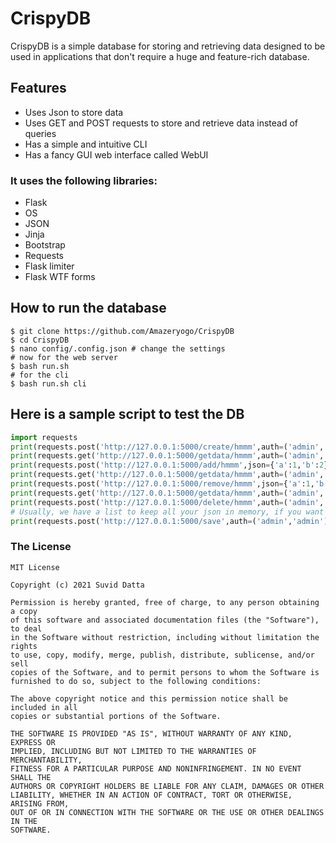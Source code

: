 # CrispyDB
CrispyDB is a simple database for storing and retrieving data designed to be used in applications that don't require a huge and feature-rich database.

## Features
* Uses Json to store data
* Uses GET and POST requests to store and retrieve data instead of queries
* Has a simple and intuitive CLI
* Has a fancy GUI web interface called WebUI



### It uses the following libraries:
* Flask
* OS
* JSON
* Jinja
* Bootstrap
* Requests
* Flask limiter
* Flask WTF forms



## How to run the database
```shell
$ git clone https://github.com/Amazeryogo/CrispyDB
$ cd CrispyDB
$ nano config/.config.json # change the settings
# now for the web server
$ bash run.sh
# for the cli
$ bash run.sh cli
```



## Here is a sample script to test the DB
```python
import requests
print(requests.post('http://127.0.0.1:5000/create/hmmm',auth=('admin','admin')).text)
print(requests.get('http://127.0.0.1:5000/getdata/hmmm',auth=('admin','admin')).text)
print(requests.post('http://127.0.0.1:5000/add/hmmm',json={'a':1,'b':2},auth=('admin','admin')).text)
print(requests.get('http://127.0.0.1:5000/getdata/hmmm',auth=('admin','admin')).text)
print(requests.post('http://127.0.0.1:5000/remove/hmmm',json={'a':1,'b':2},auth=('admin','admin')).text)
print(requests.get('http://127.0.0.1:5000/getdata/hmmm',auth=('admin','admin')).text)
print(requests.post('http://127.0.0.1:5000/delete/hmmm',auth=('admin','admin')).text)
# Usually, we have a list to keep all your json in memory, if you want to save your data, you must send a request to /save
print(requests.post('http://127.0.0.1:5000/save',auth=('admin','admin')).text)
```
### The License
```
MIT License

Copyright (c) 2021 Suvid Datta

Permission is hereby granted, free of charge, to any person obtaining a copy
of this software and associated documentation files (the "Software"), to deal
in the Software without restriction, including without limitation the rights
to use, copy, modify, merge, publish, distribute, sublicense, and/or sell
copies of the Software, and to permit persons to whom the Software is
furnished to do so, subject to the following conditions:

The above copyright notice and this permission notice shall be included in all
copies or substantial portions of the Software.

THE SOFTWARE IS PROVIDED "AS IS", WITHOUT WARRANTY OF ANY KIND, EXPRESS OR
IMPLIED, INCLUDING BUT NOT LIMITED TO THE WARRANTIES OF MERCHANTABILITY,
FITNESS FOR A PARTICULAR PURPOSE AND NONINFRINGEMENT. IN NO EVENT SHALL THE
AUTHORS OR COPYRIGHT HOLDERS BE LIABLE FOR ANY CLAIM, DAMAGES OR OTHER
LIABILITY, WHETHER IN AN ACTION OF CONTRACT, TORT OR OTHERWISE, ARISING FROM,
OUT OF OR IN CONNECTION WITH THE SOFTWARE OR THE USE OR OTHER DEALINGS IN THE
SOFTWARE.
```